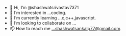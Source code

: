 - 👋 Hi, I’m @shashwatsrivastav7371
- 👀 I’m interested in ...coding.
- 🌱 I’m currently learning ...c,c++,javascript.
- 💞️ I’m looking to collaborate on ...
- 📫 How to reach me ...shashwatsankalp77@gmail.com.

<!---
shashwatsrivastav7371/shashwatsrivastav7371 is a ✨ special ✨ repository because its `README.md` (this file) appears on your GitHub profile.
You can click the Preview link to take a look at your changes.
--->
